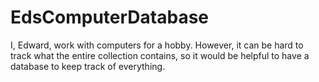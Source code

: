 # EdsComputerDatabase
I, Edward, work with computers for a hobby. However, it can be hard to track what the entire collection contains, so it would be helpful to have a database to keep track of everything.
